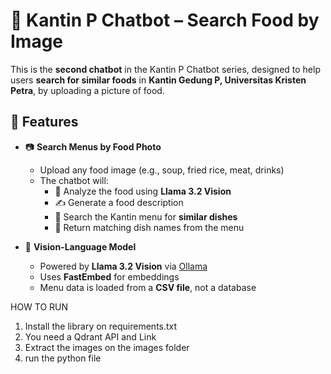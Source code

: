# 🍱 Kantin P Chatbot – Search Food by Image

This is the **second chatbot** in the Kantin P Chatbot series, designed to help users **search for similar foods** in **Kantin Gedung P, Universitas Kristen Petra**, by uploading a picture of food.

## 📌 Features

- 📷 **Search Menus by Food Photo**
  - Upload any food image (e.g., soup, fried rice, meat, drinks)
  - The chatbot will:
    - 🧠 Analyze the food using **Llama 3.2 Vision**
    - ✍️ Generate a food description
    - 🔎 Search the Kantin menu for **similar dishes**
    - 🍛 Return matching dish names from the menu

- 🧠 **Vision-Language Model**
  - Powered by **Llama 3.2 Vision** via [Ollama](https://ollama.com)
  - Uses **FastEmbed** for embeddings
  - Menu data is loaded from a **CSV file**, not a database
 
HOW TO RUN
1. Install the library on requirements.txt
2. You need a Qdrant API and Link
3. Extract the images on the images folder
4. run the python file
